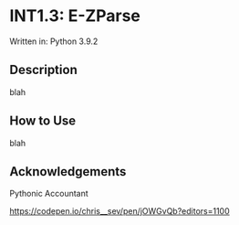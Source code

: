 # INT1.3: E-ZParse

Written in: Python 3.9.2

## Description

blah

## How to Use

blah

## Acknowledgements

Pythonic Accountant

https://codepen.io/chris__sev/pen/jOWGvQb?editors=1100
